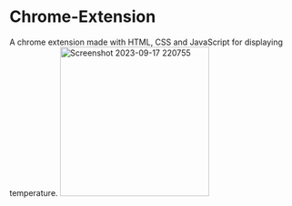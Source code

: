 # Chrome-Extension
A chrome extension made with HTML, CSS and JavaScript for displaying temperature.
<img width="262" alt="Screenshot 2023-09-17 220755" src="https://github.com/rashmi-anand23/Chrome-Extension/assets/142922593/0946acf9-b77e-4512-860e-57171a9de302">
